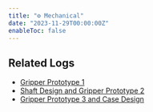 ```yaml
---
title: "⚙️ Mechanical"
date: "2023-11-29T00:00:00Z"
enableToc: false
---
```


## Related Logs

- [Gripper Prototype 1](logs/10-11-2023.md)
- [Shaft Design and Gripper Prototype 2](logs/16-11-2023.md)
- [Gripper Prototype 3 and Case Design](logs/29-11-2023.md)
